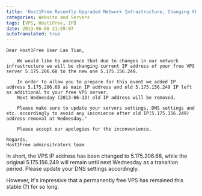 ```yaml
---
title: 'Host1Free Recently Upgraded Network Infrastructure, Changing VPS IP'
categories: Website and Servers
tags: [VPS, Host1Free, IP]
date: 2013-06-08 21:59:07
autoTranslated: true
---
```



    Dear Host1Free User Lan Tian,

        We would like to announce that due to changes in our network infrastructure we will be changing current IP address of your free VPS server 5.175.206.68 to the new one 5.175.156.249.

        In order to allow you to prepare for this event we added IP address 5.175.206.68 as main IP address and old 5.175.156.249 IP left as additional to your free VPS server.
        Next Wednesday (2013-06-13) old IP address will be removed.

        Please make sure to update your servers settings, DNS settings and etc. accordingly to avoid any inconience after old IP(5.175.156.249) address removal at Wednesday."

        Please accept our apologies for the inconvenience.

    Regards,
    Host1Free adminsitrators team

In short, the VPS IP address has been changed to 5.175.206.68, while the original 5.175.156.249 will remain until next Wednesday as a transition period. Please update your DNS settings accordingly.

However, it's impressive that a permanently free VPS has remained this stable (?) for so long.
```
